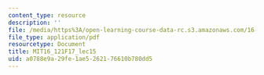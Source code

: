 ```yaml
---
content_type: resource
description: ''
file: /media/https%3A/open-learning-course-data-rc.s3.amazonaws.com/16-121-analytical-subsonic-aerodynamics-fall-2017/a0788e9a29fe1ae5262176610b780dd5_MIT16_121F17_lec15.pdf
file_type: application/pdf
resourcetype: Document
title: MIT16_121F17_lec15
uid: a0788e9a-29fe-1ae5-2621-76610b780dd5
---
```

